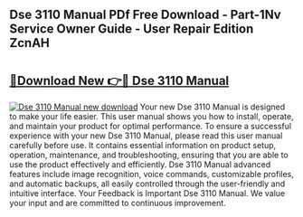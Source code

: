 ## Dse 3110 Manual PDf Free Download - Part-1Nv Service Owner Guide - User Repair Edition ZcnAH

# <h2><a href="http://bc48140.oget.top/?id=Dse+3110+Manual">🔗Download New 👉🔴 Dse 3110 Manual</a></h2>

[![Dse 3110 Manual new download](https://i.imgur.com/5g1atiW.png)](http://bc48140.oget.top/?id=Dse+3110+Manual)
Your new Dse 3110 Manual is designed to make your life easier. This user manual shows you how to install, operate, and maintain your product for optimal performance. To ensure a successful experience with your new Dse 3110 Manual, please read this user manual carefully before use. It contains essential information on product setup, operation, maintenance, and troubleshooting, ensuring that you are able to use the product effectively and efficiently. Dse 3110 Manual advanced features include image recognition, voice commands, customizable profiles, and automatic backups, all easily controlled through the user-friendly and intuitive interface. Your Feedback is Important Dse 3110 Manual. We value your input and are committed to continuous improvement.

